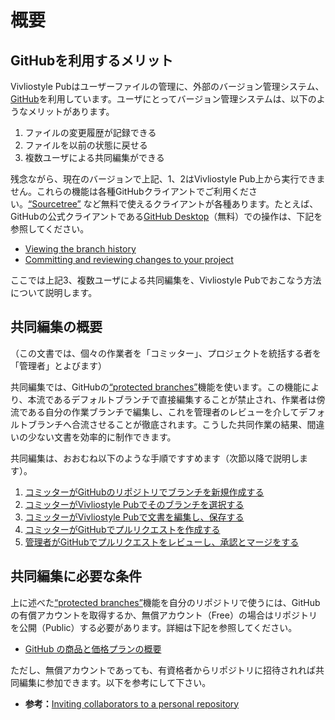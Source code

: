 # 概要

## GitHubを利用するメリット

Vivliostyle Pubはユーザーファイルの管理に、外部のバージョン管理システム、[GitHub](https://github.co.jp/)を利用しています。ユーザにとってバージョン管理システムは、以下のようなメリットがあります。

1. ファイルの変更履歴が記録できる
2. ファイルを以前の状態に戻せる
3. 複数ユーザによる共同編集ができる

残念ながら、現在のバージョンで上記、1、2はVivliostyle Pub上から実行できません。これらの機能は各種GitHubクライアントでご利用ください。[“Sourcetree”](https://www.sourcetreeapp.com/) など無料で使えるクライアントが各種あります。たとえば、GitHubの公式クライアントである[GitHub Desktop](https://docs.github.com/en/desktop/installing-and-configuring-github-desktop)（無料）での操作は、下記を参照してください。

- [Viewing the branch history](https://docs.github.com/en/desktop/contributing-and-collaborating-using-github-desktop/making-changes-in-a-branch/viewing-the-branch-history)
- [Committing and reviewing changes to your project](https://docs.github.com/en/desktop/contributing-and-collaborating-using-github-desktop/making-changes-in-a-branch/committing-and-reviewing-changes-to-your-project)

ここでは上記3、複数ユーザによる共同編集を、Vivliostyle Pubでおこなう方法について説明します。

## 共同編集の概要

（この文書では、個々の作業者を「コミッター」、プロジェクトを統括する者を「管理者」とよびます）

共同編集では、GitHubの[“protected branches”](https://docs.github.com/en/repositories/configuring-branches-and-merges-in-your-repository/defining-the-mergeability-of-pull-requests/about-protected-branches)機能を使います。この機能により、本流であるデフォルトブランチで直接編集することが禁止され、作業者は傍流である自分の作業ブランチで編集し、これを管理者のレビューを介してデフォルトブランチへ合流させることが徹底されます。こうした共同作業の結果、間違いの少ない文書を効率的に制作できます。

共同編集は、おおむね以下のような手順ですすめます（次節以降で説明します）。

1. [コミッターがGitHubのリポジトリでブランチを新規作成する](/multi-user-collaborative-editing/working-procedure-first-part.md#コミッターがgithubのリポジトリでブランチを新規作成)
1. [コミッターがVivliostyle Pubでそのブランチを選択する](/multi-user-collaborative-editing/working-procedure-first-part.md#コミッターがvivliostyle-pubでブランチを選択)
1. [コミッターがVivliostyle Pubで文書を編集し、保存する](/multi-user-collaborative-editing/working-procedure-first-part.md#コミッターがvivliostyle-pubで文書を編集／保存)
1. [コミッターがGitHubでプルリクエストを作成する](/multi-user-collaborative-editing/working-procedure-latter-part.md#コミッターがgithubでプルリクエストを作成)
1. [ 管理者がGitHubでプルリクエストをレビューし、承認とマージをする](/multi-user-collaborative-editing/working-procedure-latter-part.md#%E7%AE%A1%E7%90%86%E8%80%85%E3%81%8Cgithub%E3%81%A7%E3%83%97%E3%83%AB%E3%83%AA%E3%82%AF%E3%82%A8%E3%82%B9%E3%83%88%E3%82%92%E3%83%AC%E3%83%93%E3%83%A5%E3%83%BC%E3%80%81%E6%89%BF%E8%AA%8D%E3%80%81%E3%83%9E%E3%83%BC%E3%82%B8)

## 共同編集に必要な条件

上に述べた[“protected branches”](https://docs.github.com/en/repositories/configuring-branches-and-merges-in-your-repository/defining-the-mergeability-of-pull-requests/about-protected-branches)機能を自分のリポジトリで使うには、GitHubの有償アカウントを取得するか、無償アカウント（Free）の場合はリポジトリを公開（Public）する必要があります。詳細は下記を参照してください。

- [GitHub の商品と価格プランの概要](https://docs.github.com/en/get-started/learning-about-github/githubs-products)

ただし、無償アカウントであっても、有資格者からリポジトリに招待されれば共同編集に参加できます。以下を参考にして下さい。

- **参考：**[Inviting collaborators to a personal repository](https://docs.github.com/en/account-and-profile/setting-up-and-managing-your-github-user-account/managing-access-to-your-personal-repositories/inviting-collaborators-to-a-personal-repository)